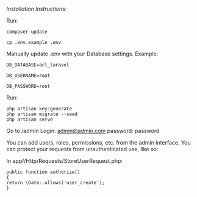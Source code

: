 *Installation Instructions:*

Run:
```
composer update

cp .env.example .env
```

Manually update .env with your Database settings. Example:

```
DB_DATABASE=acl_laravel

DB_USERNAME=root

DB_PASSWORD=root
```


Run:
```
php artisan key:generate
php artisan migrate --seed
php artisan serve
```

Go to /admin
Login: admin@admin.com
password: password

You can add users, roles, permissions, etc. from the admin interface. You can protect your requests from unauthenticated use, like so:

In app//Http/Requests/StoreUserRequest.php:

```
public function authorize()
{
return \Gate::allows('user_create');
}
```
